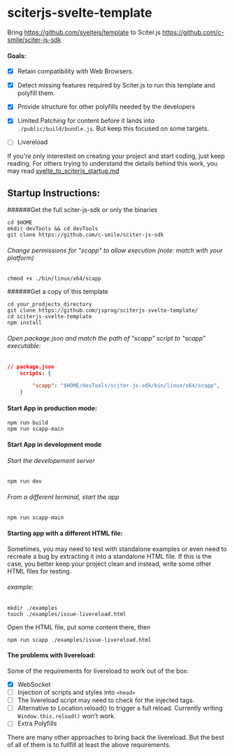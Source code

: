 # sciterjs-svelte-template
Bring https://github.com/sveltejs/template to Sciter.js https://github.com/c-smile/sciter-js-sdk


#### Goals:
- [x] Retain compatibility with Web Browsers.
- [x] Detect missing features required by Sciter.js to run this template and polyfill them.
- [x] Provide structure for other polyfills needed by the developers
- [x] Limited Patching for content before it lands into `./public/build/bundle.js`. But keep this focused on some targets.
- [ ] Livereload


If you're only interested on creating your project and start coding, just keep reading. For others trying to understand the details behind this work, you may read [svelte_to_sciterjs_startup.md](svelte_to_sciterjs_startup.md)


## Startup Instructions:

######Get the full sciter-js-sdk or only the binaries
```shell
cd $HOME
mkdir devTools && cd devTools
git clone https://github.com/c-smile/sciter-js-sdk
```

###### Change permissions for "scapp" to allow execution (note: match with your platform)
```shell
chmod +x ./bin/linux/x64/scapp
```

######Get a copy of this template
```shell
cd your_prodjects_directory
git clone https://github.com/jsprog/sciterjs-svelte-template/
cd sciterjs-svelte-template
npm install
```
###### Open package.json and match the path of "scapp" script to "scapp" executable:
```json
// package.json
    scripts: {

        "scapp": "$HOME/devTools/sciter-js-sdk/bin/linux/x64/scapp",
    }
````

#### Start App in production mode:
```shell
npm run build
npm run scapp-main
```

#### Start App in development mode
###### Start the developement server
```shell
npm run dev
```
###### From a different terminal, start the app
```shell
npm run scapp-main
```

#### Starting app with a different HTML file:
Sometimes, you may need to test with standalone examples or even need to recreate a bug by extracting it into a standalone HTML file. If this is the case, you better keep your project clean and instead, write some other HTML files for testing.

###### example:
```shell
mkdir ./examples
touch ./examples/issue-livereload.html
```
Open the HTML file, put some content there, then
```shell
npm run scapp ./examples/issue-livereload.html
```

#### The problems with livereload:
Some of the requirements for livereload to work out of the box:
- [x] WebSocket
- [ ] Injection of scripts and styles into `<head>`
- [ ] The livereload script may need to check for the injected tags.
- [ ] Alternative to Location.reload() to trigger a full reload. Currently writing `Window.this.reload()` won't work.
- [ ] Extra Polyfills

There are many other approaches to bring back the livereload. But the best of all of them is to fullfill at least the above requirements.
